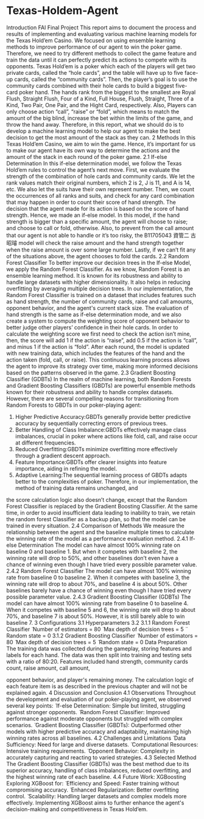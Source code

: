 # Texas-Holdem-Agent
Introduction
FAI Final Project
This report aims to document the process and results of implementing and evaluating various machine learning models for the Texas Hold’em Casino. We focused on using ensemble learning methods to improve performance of our agent to win the poker game. Therefore, we need to try different methods to collect the game feature and train the data until it can perfectly predict its actions to compete with its opponents.
Texas Hold’em is a poker which each of the players will get two private cards, called the “hole cards”, and the table will have up to five face-up cards, called the “community cards”. Then, the player’s goal is to use the community cards combined with their hole cards to build a biggest five-card poker hand. The hands rank from the biggest to the smallest are Royal Flush, Straight Flush, Four of a Kind, Full House, Flush, Straight, Three of a Kind, Two Pair, One Pair, and the Hight Card, respectively. Also, Players can only choose action “call”, “raise” or “fold”, which means to match the amount of the big blind, increase the bet within the limits of the game, and throw the hand away. Therefore, in this report, what we should do is to develop a machine learning model to help our agent to make the best decision to get the most amount of the stack as they can.
2 Methods
In this Texas Hold’em Casino, we aim to win the game. Hence, it’s important for us to make our agent have its own way to determine the actions and the amount of the stack in each round of the poker game.
2.1 If-else Determination
In this if-else determination model, we follow the Texas Hold’em rules to control the agent’s next move. First, we evaluate the strength of the combination of hole cards and community cards. We let the rank values match their original numbers, which 2 is 2, J is 11, and A is 14, etc. We also let the suits have their own represent number. Then, we count the occurrences of all ranks and suits, and check for any card combination that may happen in order to count their score of hand strength.
The decision that the agent made for its action is based on the score of hand strength. Hence, we made an if-else model. In this model, if the hand strength is bigger than a specific amount, the agent will choose to raise; and choose to call or fold, otherwise. Also, to prevent from the call amount that our agent is not able to handle or it’s too risky, the
B11705043 資管二 古昭璿
model will check the raise amount and the hand strength together when the raise amount is over some large number. Lastly, if we can’t fit any of the situations above, the agent chooses to fold the cards.
2.2 Random Forest Classifier
To better improve our decision trees in the If-else Model, we apply the Random Forest Classifier. As we know, Random Forest is an ensemble learning method. It is known for its robustness and ability to handle large datasets with higher dimensionality. It also helps in reducing overfitting by averaging multiple decision trees.
In our implementation, the Random Forest Classifier is trained on a dataset that includes features such as hand strength, the number of community cards, raise and call amounts, opponent behavior, and the agent's current stack size. The evaluation of hand strength is the same as if-else determination mode, and we also create a system to compute the weighting score of opponent behavior to better judge other players’ confidence in their hole cards. In order to calculate the weighting score we first need to check the action isn’t mine, then, the score will add 1 if the action is “raise”, add 0.5 if the action is “call”, and minus 1 if the action is “fold”. After each round, the model is updated with new training data, which includes the features of the hand and the action taken (fold, call, or raise). This continuous learning process allows the agent to improve its strategy over time, making more informed decisions based on the patterns observed in the game.
2.3 Gradient Boosting Classifier (GDBTs)
In the realm of machine learning, both Random Forests and Gradient Boosting Classifiers (GBDTs) are powerful ensemble methods known for their robustness and ability to handle complex datasets. However, there are several compelling reasons for transitioning from Random Forests to GBDTs in our poker-playing agent:
1. Higher Predictive Accuracy:GBDTs generally provide better predictive accuracy by sequentially correcting errors of previous trees.
2. Better Handling of Class Imbalance:GBDTs effectively manage class imbalances, crucial in poker where actions like fold, call, and raise occur at different frequencies.
3. Reduced Overfitting:GBDTs minimize overfitting more effectively through a gradient descent approach.
4. Feature Importance:GBDTs offer clearer insights into feature importance, aiding in refining the model.
5. Adaptive Learning:The sequential learning process of GBDTs adapts better to the complexities of poker.
Therefore, in our implementation, the method of training data remains unchanged, and

the score calculation logic also doesn’t change, except that the Random Forest Classifier is replaced by the Gradient Boosting Classifier. At the same time, in order to avoid insufficient data leading to inability to train, we retain the random forest Classifier as a backup plan, so that the model can be trained in every situation.
2.4 Comparison of Methods
We measure the relationship between the agent and the baseline multiple times to calculate the winning rate of the model as a performance evaluation method.
2.4.1 If-else Determination
The model can have almost 100% winning rate on baseline 0 and baseline 1. But when it competes with baseline 2, the winning rate will drop to 50%, and other baselines don’t even have a chance of winning even though I have tried every possible parameter value.
2.4.2 Random Forest Classifier
The model can have almost 100% winning rate from baseline 0 to baseline 2. When it competes with baseline 3, the winning rate will drop to about 70%, and baseline 4 is about 50%. Other baselines barely have a chance of winning even though I have tried every possible parameter value.
2.4.3 Gradient Boosting Classifier (GDBTs)
The model can have almost 100% winning rate from baseline 0 to baseline 4. When it competes with baseline 5 and 6, the winning rate will drop to about 70%, and baseline 7 is about 50%. However, it is still barely able to win baseline 7.
3 Configurations
3.1 Hyperparameters
3.2
3.1.1 Random Forest Classifier
 ̈ Number of estimators = 80
 ̈ Max depth of decision trees = 5
 ̈ Random state = 0
3.1.2 Gradient Boosting Classifier
 ̈ Number of estimators = 80
 ̈ Max depth of decision trees = 5
 ̈ Random state = 0
Data Preparation
The training data was collected during the gameplay, storing features and labels for each hand. The data was then split into training and testing sets with a ratio of 80:20. Features included hand strength, community cards count, raise amount, call amount,

opponent behavior, and player's remaining money. The calculation logic of each feature
item is as described in the previous chapter and will not be explained again.
4 Discussion and Conclusion 4.1 Observations
Throughout the development and evaluation of our poker-playing agent, we observed several key points:
 ̈ If-else Determination: Simple but limited, struggling against stronger opponents.
 ̈ Random Forest Classifier: Improved performance against moderate opponents but
struggled with complex scenarios.
 ̈ Gradient Boosting Classifier (GBDTs): Outperformed other models with higher
predictive accuracy and adaptability, maintaining high winning rates across all
baselines.
4.2 Challenges and Limitations
 ̈ Data Sufficiency: Need for large and diverse datasets.
 ̈ Computational Resources: Intensive training requirements.
 ̈ Opponent Behavior: Complexity in accurately capturing and reacting to varied
strategies.
4.3 Selected Method
The Gradient Boosting Classifier (GBDTs) was the best method due to its superior accuracy, handling of class imbalances, reduced overfitting, and the highest winning rate of each baseline.
4.4 Future Work: XGBoosting
Exploring XGBoost for:
 ̈ Efficiency and Speed: Faster training without compromising accuracy.
 ̈ Enhanced Regularization: Better overfitting control.
 ̈ Scalability: Handling larger datasets and complex models more effectively.
Implementing XGBoost aims to further enhance the agent's decision-making and competitiveness in Texas Hold’em.
